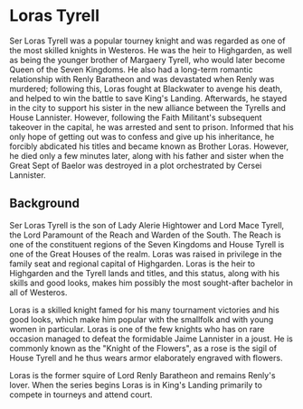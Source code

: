 # Loras Tyrell

Ser Loras Tyrell was a popular tourney knight and was regarded as one of the most skilled knights in Westeros. He was the heir to Highgarden, as well as being the younger brother of Margaery Tyrell, who would later become Queen of the Seven Kingdoms. He also had a long-term romantic relationship with Renly Baratheon and was devastated when Renly was murdered; following this, Loras fought at Blackwater to avenge his death, and helped to win the battle to save King's Landing. Afterwards, he stayed in the city to support his sister in the new alliance between the Tyrells and House Lannister. However, following the Faith Militant's subsequent takeover in the capital, he was arrested and sent to prison. Informed that his only hope of getting out was to confess and give up his inheritance, he forcibly abdicated his titles and became known as Brother Loras. However, he died only a few minutes later, along with his father and sister when the Great Sept of Baelor was destroyed in a plot orchestrated by Cersei Lannister.

## Background

Ser Loras Tyrell is the son of Lady Alerie Hightower and Lord Mace Tyrell, the Lord Paramount of the Reach and Warden of the South. The Reach is one of the constituent regions of the Seven Kingdoms and House Tyrell is one of the Great Houses of the realm. Loras was raised in privilege in the family seat and regional capital of Highgarden. Loras is the heir to Highgarden and the Tyrell lands and titles, and this status, along with his skills and good looks, makes him possibly the most sought-after bachelor in all of Westeros.

Loras is a skilled knight famed for his many tournament victories and his good looks, which make him popular with the smallfolk and with young women in particular. Loras is one of the few knights who has on rare occasion managed to defeat the formidable Jaime Lannister in a joust. He is commonly known as the "Knight of the Flowers", as a rose is the sigil of House Tyrell and he thus wears armor elaborately engraved with flowers.

Loras is the former squire of Lord Renly Baratheon and remains Renly's lover. When the series begins Loras is in King's Landing primarily to compete in tourneys and attend court.
